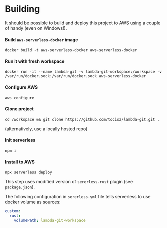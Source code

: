 # Building
It should be possible to build and deploy this project to AWS using
a couple of handy (even on Windows!).

#### Build `aws-serverless-docker` image
```shell script
docker build -t aws-serverless-docker aws-serverless-docker
```

#### Run it with fresh workspace
```shell script
docker run -it --name lambda-git -v lambda-git-workspace:/workspace -v /var/run/docker.sock:/var/run/docker.sock aws-serverless-docker
```

#### Configure AWS
```shell script
aws configure
```

#### Clone project
```shell script
cd /workspace && git clone https://github.com/tocisz/lambda-git.git .
```
(alternatively, use a locally hosted repo)

#### Init serverless
```shell script
npm i
```

#### Install to AWS
```shell script
npx serverless deploy
```
This step uses modified version of `sererless-rust` plugin (see `package.json`).

The following configuration in `sererless.yml` file tells serverless to use
docker volume as sources:
```yaml
custom:
  rust:
    volumePath: lambda-git-workspace
```